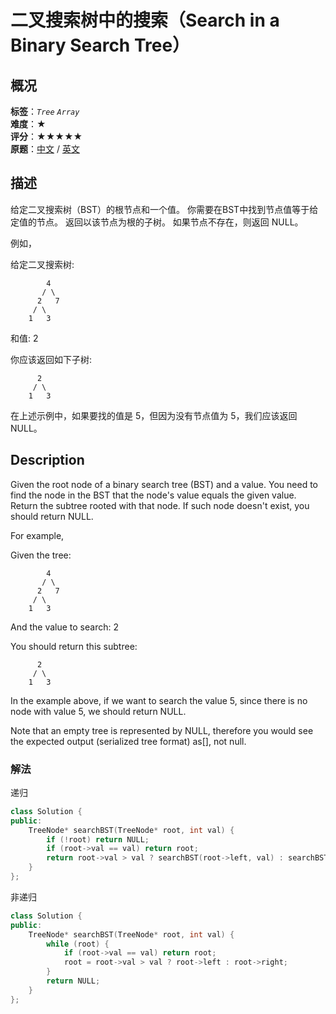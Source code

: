 # 二叉搜索树中的搜索（Search in a Binary Search Tree）
## 概况
**标签**：*`Tree`*  *`Array`*<br>
**难度**：★<br>
**评分**：★★★★★<br>
**原题**：[中文](https://leetcode-cn.com/problems/search-in-a-binary-search-tree) / [英文](https://leetcode.com/problems/search-in-a-binary-search-tree)
## 描述

给定二叉搜索树（BST）的根节点和一个值。 你需要在BST中找到节点值等于给定值的节点。 返回以该节点为根的子树。 如果节点不存在，则返回 NULL。



例如，





给定二叉搜索树:


```
        4
       / \
      2   7
     / \
    1   3

```

和值: 2





你应该返回如下子树:




```
      2     
     / \   
    1   3

```



在上述示例中，如果要找的值是 5，但因为没有节点值为 5，我们应该返回 NULL。




## Description

Given the root node of a binary search tree (BST) and a value. You need to find the node in the BST that the node&#39;s value equals the given value. Return the subtree rooted with that node. If such node doesn&#39;t exist, you should return NULL.



For example,





Given the tree:
```
        4
       / \
      2   7
     / \
    1   3

```


And the value to search: 2





You should return this subtree:




```
      2     
     / \   
    1   3
```





In the example above, if we want to search the value 5, since there is no node with value 5, we should return NULL.



Note that an empty tree is represented by NULL, therefore you would see the expected output (serialized tree format) as[], not null.


### 解法
递归
```c++
class Solution {
public:
    TreeNode* searchBST(TreeNode* root, int val) {
        if (!root) return NULL;
        if (root->val == val) return root;
        return root->val > val ? searchBST(root->left, val) : searchBST(root->right, val);
    }
};
```

非递归
```c++
class Solution {
public:
    TreeNode* searchBST(TreeNode* root, int val) {
        while (root) {
            if (root->val == val) return root;
            root = root->val > val ? root->left : root->right;
        }
        return NULL;
    }
};
```